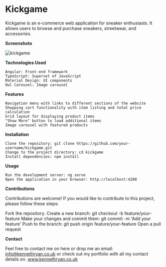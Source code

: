 # Kickgame

Kickgame is an e-commerce web application for sneaker enthusiasts. It allows users to browse and purchase sneakers, streetwear, and accessories.

**Screenshots**

![kickgame](https://github.com/rk95x/Kickgame/assets/124801781/0cee0017-2429-4482-b0b7-f9ab12988aad)



**Technologies Used**

    Angular: Front-end framework
    TypeScript: Superset of JavaScript
    Material Design: UI components
    Owl Carousel: Image carousel
    

**Features**

    Navigation menu with links to different sections of the website
    Shopping cart functionality with item listing and total price calculation
    Grid layout for displaying product items
    "Show More" button to load additional items
    Image carousel with featured products

**Installation**

    Clone the repository: git clone https://github.com/your-username/kickgame.git
    Change to the project directory: cd kickgame
    Install dependencies: npm install

**Usage**

    Run the development server: ng serve
    Open the application in your browser: http://localhost:4200



**Contributions**

 Contributions are welcome! If you would like to contribute to this project, please follow these steps:

Fork the repository.
Create a new branch: git checkout -b feature/your-feature
Make your changes and commit them: git commit -m 'Add your feature'
Push to the branch: git push origin feature/your-feature
Open a pull request

**Contact**

Feel free to contact me on here or drop me an email: info@kennethryan.co.uk or 
check out my portfolio with all my contact details on. www.kennethryan.co.uk
